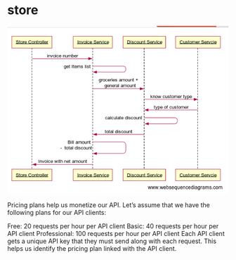 # store

![Alt Text](https://github.com/mca53amu/store/blob/master/sequencediagram.PNG)


Pricing plans help us monetize our API. Let’s assume that we have the following plans for our API clients:

Free: 20 requests per hour per API client
Basic: 40 requests per hour per API client
Professional: 100 requests per hour per API client
Each API client gets a unique API key that they must send along with each request. This helps us identify the pricing plan linked with the API client.
